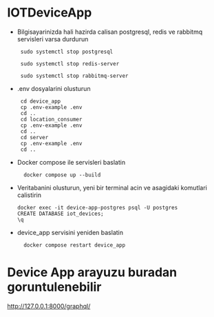 # IOTDeviceApp

 - Bilgisayarinizda hali hazirda calisan postgresql, redis ve rabbitmq servisleri varsa durdurun

        sudo systemctl stop postgresql
    
        sudo systemctl stop redis-server
    
        sudo systemctl stop rabbitmq-server

   
 - .env dosyalarini olusturun

        cd device_app
        cp .env-example .env
        cd ..
        cd location_consumer
        cp .env-example .env
        cd ..
        cd server
        cp .env-example .env
        cd ..

- Docker compose ile servisleri baslatin
  
        docker compose up --build

 - Veritabanini olusturun, yeni bir terminal acin ve asagidaki komutlari calistirin

       docker exec -it device-app-postgres psql -U postgres
       CREATE DATABASE iot_devices;
       \q
 - device_app servisini yeniden baslatin

         docker compose restart device_app


# Device App arayuzu buradan goruntulenebilir
http://127.0.0.1:8000/graphql/